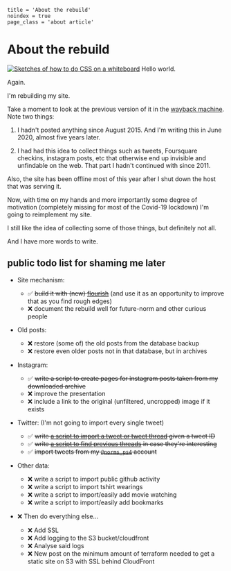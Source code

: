 ```
title = 'About the rebuild'
noindex = true
page_class = 'about article'
```

# About the rebuild

[![Sketches of how to do CSS on a whiteboard](http://mnf.m17s.net/2012/07/31/dropping-a-css-knowledge-bomb-on-rujmah.jpg)][img] Hello world.

Again.

I'm rebuilding my site.

Take a moment to look at the previous version of it in the
[wayback machine][wb]. Note two things:

1. I hadn't posted anything since August 2015. And I'm writing this in June 2020,
    almost five years later.

2. I had had this idea to collect things such as tweets, Foursquare checkins,
   instagram posts, etc that otherwise end up invisible and unfindable on the
   web. That part I hadn't continued with since 2011.

Also, the site has been offline most of this year
after I shut down the host that was serving it.

Now, with time on my hands
and more importantly some degree of motivation
(completely missing for most of the Covid-19 lockdown)
I'm going to reimplement my site.

I still like the idea of collecting some of those things,
but definitely not all.

And I have more words to write.


## public todo list for shaming me later


* Site mechanism:
  * ✅ <del>build it with (new) [flourish][fl]</del> 
    (and use it as an opportunity to improve that as you find rough edges)
  * ❌ document the rebuild well for future-norm and other curious people

* Old posts:
  * ❌ restore (some of) the old posts from the database backup
  * ❌ restore even older posts not in that database, but in archives

* Instagram:
  * ✅ <del>write a script to create pages for instagram posts
    taken from my downloaded archive</del>
  * ❌ improve the presentation
  * ❌ include a link to the original (unfiltered, uncropped) image if
    it exists 

* Twitter: (I'm not going to import every single tweet)
  * ✅ <del>write [a script to import a tweet or tweet thread][tw] given a tweet ID</del>
  * ✅ <del>write [a script to find previous threads][find] in case they're interesting</del>
  * ✅ <del>import tweets from my [`@norms_ps4`][ps4] account</del>

* Other data:
  * ❌ write a script to import public github activity
  * ❌ write a script to import tshirt wearings
  * ❌ write a script to import/easily add movie watching
  * ❌ write a script to import/easily add bookmarks

* ❌ Then do everything else...
  * ❌ Add SSL
  * ❌ Add logging to the S3 bucket/cloudfront
  * ❌ Analyse said logs
  * ❌ New post on the minimum amount of terraform needed to get a static site
    on S3 with SSL behind CloudFront

[fl]: https://github.com/norm/flourish
[wb]: https://web.archive.org/web/20180823220441/http://marknormanfrancis.com/
[img]: /2012/07/31/dropping-a-css-knowledge-bomb-on-rujmah
[tw]: https://github.com/norm/marknormanfrancis.com/blob/master/script/add_tweets
[find]: https://github.com/norm/marknormanfrancis.com/blob/master/script/find_tweets
[ps4]: https://twitter.com/norms_ps4
